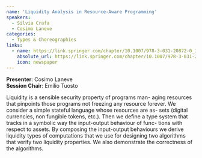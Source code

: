 ```yaml
---
name: 'Liquidity Analysis in Resource-Aware Programming'
speakers:
  - Silvia Crafa
  - Cosimo Laneve
categories:
  - Types & Choreographies
links:
  - name: https://link.springer.com/chapter/10.1007/978-3-031-20872-0_12
    absolute_url: https://link.springer.com/chapter/10.1007/978-3-031-20872-0_12
    icon: newspaper
---
```


**Presenter**: Cosimo Laneve  
**Session Chair**: Emílio Tuosto

Liquidity is a sensible security property of programs man- aging resources that pinpoints those programs not freezing any resource forever. We consider a simple stateful language whose resources are as- sets (digital currencies, non fungible tokens, etc.). Then we define a type system that tracks in a symbolic way the input-output behaviour of func- tions with respect to assets. By composing the input-output behaviours we derive liquidity types of computations that we use for designing two algorithms that verify two liquidity properties. We also demonstrate the correctness of the algorithms.
